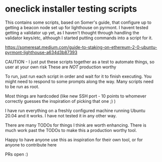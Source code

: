 # oneclick installer testing scripts

This contains some scripts, based on Somer's guide, that configure up to getting a beacon node set up for lighthouse on pyrmont.  I havent tested getting a validator up yet, as I haven't thought through handling the validator keys/etc, although I started putting commands into a script for it.

https://someresat.medium.com/guide-to-staking-on-ethereum-2-0-ubuntu-pyrmont-lighthouse-a634d3b87393

CAUTION - I just put these scripts together as a test to automate things, so user at your own risk
These are *NOT* production worthy

To run, just run each script in order and wait for it to finish executing.  You might need to respond to some prompts along the way. Many scripts need to be run as root.

Most things are hardcoded (like new SSH port - 10 points to whomever correctly guesses the inspiration of picking that one ;) )

I have run everything on a freshly configured machine running Ubuntu 20.04 and it works.  I have not tested it in any other way.

There are many TODOs for things I think are worth enhancing.  There is much work past the TODOs to make this a production worthy tool.

Happy to have anyone use this as inspiration for their own tool, or for anyone to contribute here

PRs open :)

